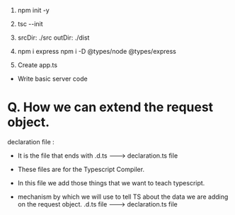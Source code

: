 1. npm init -y
2. tsc --init
3. srcDir: ./src
   outDir: ./dist

4. npm i express
npm i -D @types/node @types/express


5. Create app.ts
- Write basic server code



# Q. How we can extend the request object.
declaration file : 
-  It is the file that ends with .d.ts --->  declaration.ts file
-  These files are for the Typescript Compiler.
-  In this file we add those things that we want to teach typescript. 


- mechanism by which we will use to tell TS about the data we are adding on the request object.
.d.ts file  --->  declaration.ts file